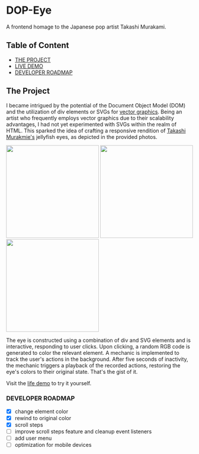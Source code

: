 # DOP-Eye

A frontend homage to the Japanese pop artist Takashi Murakami.

## Table of Content

- [THE PROJECT](#the-project)
- [LIVE DEMO](#live-demo)
- [DEVELOPER ROADMAP](#roadmap)

## The Project <a name="the-project"></a>

I became intrigued by the potential of the Document Object Model (DOM) and the utilization of div elements or SVGs for [vector graphics](https://en.wikipedia.org/wiki/Vector_graphics). Being an artist who frequently employs vector graphics due to their scalability advantages, I had not yet experimented with SVGs within the realm of HTML. This sparked the idea of crafting a responsive rendition of [Takashi Murakmie's](https://en.wikipedia.org/wiki/Takashi_Murakami) jellyfish eyes, as depicted in the provided photos.

<img src="https://fineartmultiple.de/media/product/6f4/jellyfish-eyes-tmu-43-1501160216-300-dbd.jpg" width="250"> <img src="https://d16kd6gzalkogb.cloudfront.net/__sized__/auction_artwork_images/Takashi-Murakami-Jellyfish-Eyes-Painting-2000-thumbnail_webp-9999x9999.webp" width="250"> <img src="https://www.kollerauktionen.ch/CatCache/catcache.3/pictures/446492/446492_m_1.jpg" width="250">

The eye is constructed using a combination of div and SVG elements and is interactive, responding to user clicks. Upon clicking, a random RGB code is generated to color the relevant element. A mechanic is implemented to track the user's actions in the background. After five seconds of inactivity, the mechanic triggers a playback of the recorded actions, restoring the eye's colors to their original state. That's the gist of it.

<a name="live-demo"></a>
Visit the [life demo](sirpixiejerry.github.io/dop-eye/) to try it yourself.

### DEVELOPER ROADMAP <a name="roadmap"></a>

- [x] change element color
- [x] rewind to original color
- [x] scroll steps
- [ ] improve scroll steps feature and cleanup event listeners
- [ ] add user menu
- [ ] optimization for mobile devices
